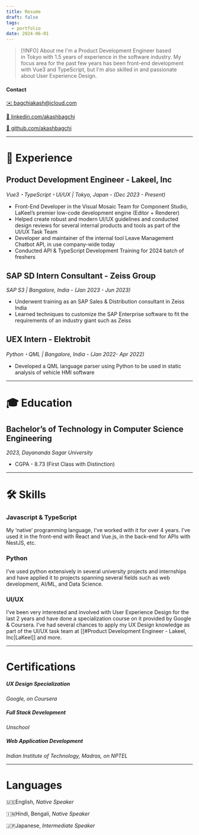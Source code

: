 ```yaml
---
title: Resume
draft: false
tags:
  - portfolio
date: 2024-06-01
---
```

 
> [!INFO] About me
> I'm a Product Development Engineer based in Tokyo with 1.5 years of experience in the software industry. My focus area for the past few years has been front-end development with Vue3 and TypeScript, but I'm also skilled in and passionate about User Experience Design.
#### Contact
[✉️ bagchiakash@icloud.com](mailto:bagchiakash@icloud.com)

[💼 linkedin.com/akashbagchi](http://linkedin.com/in/akashbagchi)

[👾 github.com/akashbagchi](https://github.com/akashbagchi)

---
# 📃 Experience
## Product Development Engineer - Lakeel, Inc
_Vue3・TypeScript・UI/UX | Tokyo, Japan - (Dec 2023 - Present)_
* Front-End Developer in the Visual Mosaic Team for Component Studio, LaKeel’s premier low-code development engine (Editor + Renderer)
* Helped create robust and modern UI/UX guidelines and conducted design reviews for several internal products and tools as part of the UI/UX Task Team
* Developer and maintainer of the internal tool Leave Management Chatbot API, in use company-wide today
* Conducted API & TypeScript Development Training for 2024 batch of freshers
## SAP SD Intern Consultant - Zeiss Group
_SAP S3 | Bangalore, India - (Jan 2023 - Jun 2023)_
* Underwent training as an SAP Sales & Distribution consultant in Zeiss India
* Learned techniques to customize the SAP Enterprise software to fit the requirements of an industry giant such as Zeiss
## UEX Intern - Elektrobit
_Python・QML | Bangalore, India - (Jan 2022- Apr 2022)_
* Developed a QML language parser using Python to be used in static analysis of vehicle HMI software
---
# 🎓 Education
## Bachelor’s of Technology in Computer Science Engineering
_2023, Dayananda Sagar University_
* CGPA - 8.73 (First Class with Distinction)
---
# 🛠️ Skills
### Javascript & TypeScript
My ‘native’ programming language, I’ve worked with it for over 4 years. I’ve used it in the front-end with React and Vue.js, in the back-end for APIs with NestJS, etc.
### Python
I’ve used python extensively in several university projects and internships and have applied it to projects spanning several fields such as web development, AI/ML, and Data Science.
### UI/UX
I’ve been very interested and involved with User Experience Design for the last 2 years and have done a specialization course on it provided by Google & Coursera. I’ve had several chances to apply my UX Design knowledge as part of the UI/UX task team at [[#Product Development Engineer - Lakeel, Inc|LaKeel]] and more.

---
# Certifications
##### UX Design Specialization
_Google, on Coursera_
##### Full Stack Development
_Unschool_
##### Web Application Development
_Indian Institute of Technology, Madras, on NPTEL_

---
# Languages
🇺🇸English, _Native Speaker_

🇮🇳Hindi, Bengali, _Native Speaker_

🇯🇵Japanese, _Intermediate Speaker_
